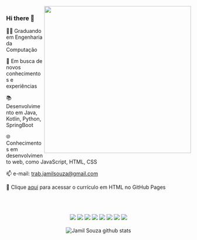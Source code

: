 <img src="https://raw.githubusercontent.com/MicaelliMedeiros/micaellimedeiros/master/image/computer-illustration.png" min-width="400px" max-width="400px" width="400px" align="right">


### Hi there 👋

<!--
**jamilzin1/jamilzin1** is a ✨ _special_ ✨ repository because its `README.md` (this file) appears on your GitHub profile.



Here are some ideas to get you started:

- 🔭 I’m currently working on ...
- 🌱 I’m currently learning ...
- 👯 I’m looking to collaborate on ...
- 🤔 I’m looking for help with ...
- 💬 Ask me about ...
- 📫 How to reach me: ...
- 😄 Pronouns: ...
- ⚡ Fun fact: ...
-->




👨‍💻 Graduando em Engenharia da Computação

🚀 Em busca de novos conhecimentos e experiências

📚 Desenvolvimento em Java, Kotlin, Python, SpringBoot

🌐 Conhecimentos em desenvolvimento web, como JavaScript, HTML, CSS


📫 e-mail: trab.jamilsouza@gmail.com

📜 Clique [aqui](https://jamilzin1.github.io) para acessar o currículo em HTML no GitHub Pages
<br><br><br>


 
<br>
<div align= "center">
<img src="https://img.shields.io/badge/Python-3776AB?style=for-the-badge&logo=python&logoColor=white">
<img  src="https://img.shields.io/badge/Java-3776AB?style=for-the-badge&logo=java&logoColor=black">
  <img src="https://img.shields.io/badge/Kotlin-3776AB?&style=for-the-badge&logo=kotlin&logoColor=white"/>
 <img src="https://img.shields.io/badge/JavaScript-3776AB?style=for-the-badge&logo=javascript&logoColor=white">
 <img src="https://img.shields.io/badge/Spring-4f4c52?style=for-the-badge&logo=spring&logoColor=00ff44">
<img src="https://img.shields.io/badge/HTML-4f4c52?style=for-the-badge&logo=html5&logoColor=orange">
<img src="https://img.shields.io/badge/CSS-4f4c52?&style=for-the-badge&logo=css3&logoColor=blue">
<img src="https://img.shields.io/badge/PostgreSQL-d9d9d9?style=for-the-badge&logo=postgresql&logoColor=">
<br>
<br>
 <img  align="center" src = "https://github-readme-stats.vercel.app/api/top-langs/?username=jamilzin1&layout=compact&theme=dracula" alt="Jamil Souza github stats" />
  </div>
